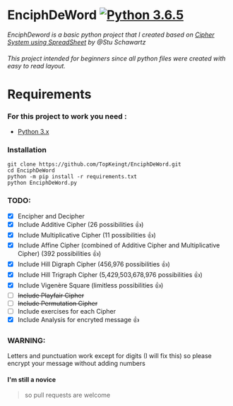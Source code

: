 # EnciphDeWord [![Python 3.6.5](https://img.shields.io/badge/Python-3.6.5-yellow.svg)](http://www.python.org/download/)
*EnciphDeword is a basic python project that I created based on [Cipher System using SpreadSheet](http://www.mastermathmentor.com/mmm/Crypt.ashx) by @Stu Schawartz*

###### This project intended for beginners since all python files were created with easy to read layout. 

<!-- [![asciicast](https://asciinema.org/a/158352.png)](https://asciinema.org/a/158352?autoplay=1) -->

# Requirements
### For this project to work you need :
- [Python 3.x](https://www.python.org/downloads/)

### Installation
```
git clone https://github.com/TopKeingt/EnciphDeWord.git
cd EnciphDeWord
python -m pip install -r requirements.txt
python EnciphDeWord.py
```
### TODO:
- [x] Encipher and Decipher
- [X] Include Additive Cipher (26 possibilities :+1:)
- [X] Include Multiplicative Cipher (11 possibilities :+1:)
- [X] Include Affine Cipher (combined of Additive Cipher and Multiplicative Cipher)  (392 possibilities :+1:)
- [X] Include Hill Digraph Cipher (456,976 possibilities :+1:)
- [X] Include Hill Trigraph Cipher (5,429,503,678,976 possibilities :+1:)
- [X] Include Vigenère Square (limitless possibilities :+1:)
- [ ] <del>Include Playfair Cipher</del>
- [ ] <del>Include Permutation Cipher</del>
- [ ] Include exercises for each Cipher
- [X] Include Analysis for encryted message :+1:

### WARNING:
Letters and punctuation work except for digits (I will fix this) so please encrypt your message without adding numbers

#### I'm still a novice
> so pull requests are welcome

